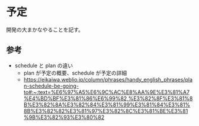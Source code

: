 # 予定

開発の大まかなやることを記す。

## 参考

- schedule と plan の違い
    - plan が予定の概要、schedule が予定の詳細
    - https://eikaiwa.weblio.jp/column/phrases/handy_english_phrases/plan-schedule-be-going-to#:~:text=%E6%97%A5%E6%9C%AC%E8%AA%9E%E3%81%A7%E4%BD%BF%E3%81%86%E6%99%82,%E3%82%8F%E3%81%8B%E3%82%8A%E3%82%84%E3%81%99%E3%81%84%E3%81%8B%E3%82%82%E3%81%97%E3%82%8C%E3%81%BE%E3%81%9B%E3%82%93%E3%80%82